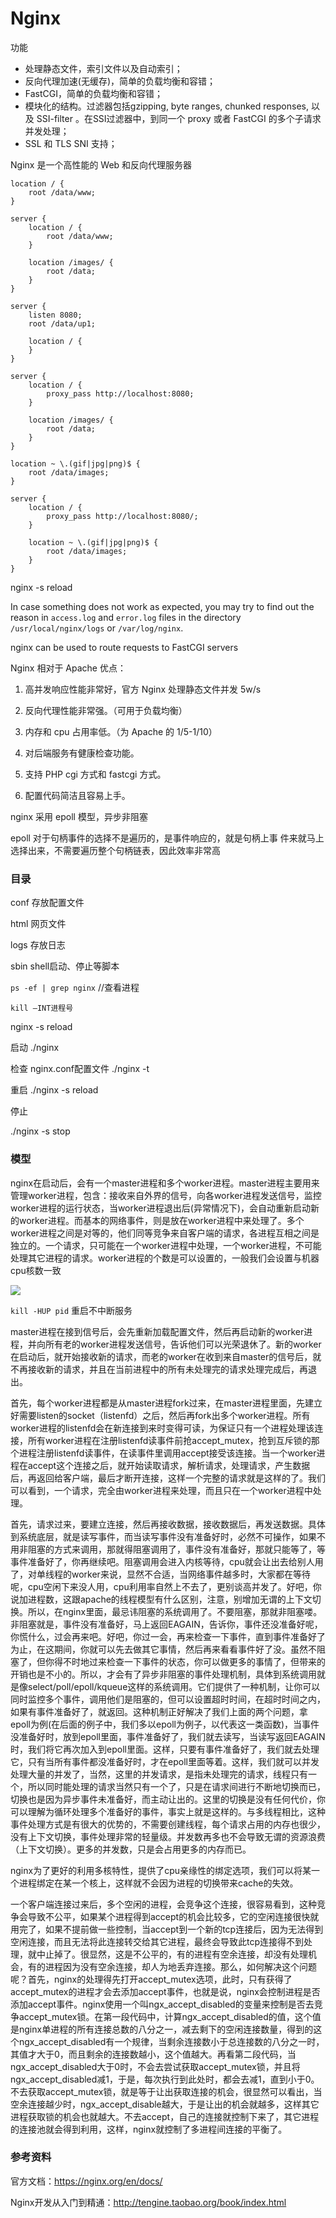 # Nginx



功能

-  处理静态文件，索引文件以及自动索引； 
-  反向代理加速(无缓存)，简单的负载均衡和容错； 
-  FastCGI，简单的负载均衡和容错； 
-  模块化的结构。过滤器包括gzipping, byte ranges, chunked responses, 以及 SSI-filter 。在SSI过滤器中，到同一个 proxy 或者 FastCGI 的多个子请求并发处理；  
-  SSL 和 TLS SNI 支持； 



Nginx 是一个高性能的 Web 和反向代理服务器



````
location / {
    root /data/www;
}

server {
    location / {
        root /data/www;
    }

    location /images/ {
        root /data;
    }
}

server {
    listen 8080;
    root /data/up1;

    location / {
    }
}

server {
    location / {
        proxy_pass http://localhost:8080;
    }

    location /images/ {
        root /data;
    }
}

location ~ \.(gif|jpg|png)$ {
    root /data/images;
}

server {
    location / {
        proxy_pass http://localhost:8080/;
    }

    location ~ \.(gif|jpg|png)$ {
        root /data/images;
    }
}

````





nginx -s reload



In case something does not work as expected, you may try to find out the reason in `access.log` and `error.log` files in the directory `/usr/local/nginx/logs` or `/var/log/nginx`. 





nginx can be used to route requests to FastCGI servers



Nginx 相对于 Apache 优点： 

1) 高并发响应性能非常好，官方 Nginx 处理静态文件并发 5w/s 

2) 反向代理性能非常强。（可用于负载均衡） 

3) 内存和 cpu 占用率低。（为 Apache 的 1/5-1/10） 

4) 对后端服务有健康检查功能。

5) 支持 PHP cgi 方式和 fastcgi 方式。 

6) 配置代码简洁且容易上手。  



nginx 采用 epoll 模型，异步非阻塞

epoll 对于句柄事件的选择不是遍历的，是事件响应的，就是句柄上事 件来就马上选择出来，不需要遍历整个句柄链表，因此效率非常高  



### 目录

conf 存放配置文件

html 网页文件

logs 存放日志

sbin   shell启动、停止等脚本



`ps -ef | grep nginx` //查看进程

`kill –INT进程号`

nginx -s reload





启动
./nginx 

检查 nginx.conf配置文件
./nginx -t

重启
./nginx -s reload

停止

./nginx -s stop



### 模型

nginx在启动后，会有一个master进程和多个worker进程。master进程主要用来管理worker进程，包含：接收来自外界的信号，向各worker进程发送信号，监控worker进程的运行状态，当worker进程退出后(异常情况下)，会自动重新启动新的worker进程。而基本的网络事件，则是放在worker进程中来处理了。多个worker进程之间是对等的，他们同等竞争来自客户端的请求，各进程互相之间是独立的。一个请求，只可能在一个worker进程中处理，一个worker进程，不可能处理其它进程的请求。worker进程的个数是可以设置的，一般我们会设置与机器cpu核数一致



<img src="http://tengine.taobao.org/book/_images/chapter-2-1.PNG"/>





`kill -HUP pid` 重启不中断服务

master进程在接到信号后，会先重新加载配置文件，然后再启动新的worker进程，并向所有老的worker进程发送信号，告诉他们可以光荣退休了。新的worker在启动后，就开始接收新的请求，而老的worker在收到来自master的信号后，就不再接收新的请求，并且在当前进程中的所有未处理完的请求处理完成后，再退出。



首先，每个worker进程都是从master进程fork过来，在master进程里面，先建立好需要listen的socket（listenfd）之后，然后再fork出多个worker进程。所有worker进程的listenfd会在新连接到来时变得可读，为保证只有一个进程处理该连接，所有worker进程在注册listenfd读事件前抢accept_mutex，抢到互斥锁的那个进程注册listenfd读事件，在读事件里调用accept接受该连接。当一个worker进程在accept这个连接之后，就开始读取请求，解析请求，处理请求，产生数据后，再返回给客户端，最后才断开连接，这样一个完整的请求就是这样的了。我们可以看到，一个请求，完全由worker进程来处理，而且只在一个worker进程中处理。



首先，请求过来，要建立连接，然后再接收数据，接收数据后，再发送数据。具体到系统底层，就是读写事件，而当读写事件没有准备好时，必然不可操作，如果不用非阻塞的方式来调用，那就得阻塞调用了，事件没有准备好，那就只能等了，等事件准备好了，你再继续吧。阻塞调用会进入内核等待，cpu就会让出去给别人用了，对单线程的worker来说，显然不合适，当网络事件越多时，大家都在等待呢，cpu空闲下来没人用，cpu利用率自然上不去了，更别谈高并发了。好吧，你说加进程数，这跟apache的线程模型有什么区别，注意，别增加无谓的上下文切换。所以，在nginx里面，最忌讳阻塞的系统调用了。不要阻塞，那就非阻塞喽。非阻塞就是，事件没有准备好，马上返回EAGAIN，告诉你，事件还没准备好呢，你慌什么，过会再来吧。好吧，你过一会，再来检查一下事件，直到事件准备好了为止，在这期间，你就可以先去做其它事情，然后再来看看事件好了没。虽然不阻塞了，但你得不时地过来检查一下事件的状态，你可以做更多的事情了，但带来的开销也是不小的。所以，才会有了异步非阻塞的事件处理机制，具体到系统调用就是像select/poll/epoll/kqueue这样的系统调用。它们提供了一种机制，让你可以同时监控多个事件，调用他们是阻塞的，但可以设置超时时间，在超时时间之内，如果有事件准备好了，就返回。这种机制正好解决了我们上面的两个问题，拿epoll为例(在后面的例子中，我们多以epoll为例子，以代表这一类函数)，当事件没准备好时，放到epoll里面，事件准备好了，我们就去读写，当读写返回EAGAIN时，我们将它再次加入到epoll里面。这样，只要有事件准备好了，我们就去处理它，只有当所有事件都没准备好时，才在epoll里面等着。这样，我们就可以并发处理大量的并发了，当然，这里的并发请求，是指未处理完的请求，线程只有一个，所以同时能处理的请求当然只有一个了，只是在请求间进行不断地切换而已，切换也是因为异步事件未准备好，而主动让出的。这里的切换是没有任何代价，你可以理解为循环处理多个准备好的事件，事实上就是这样的。与多线程相比，这种事件处理方式是有很大的优势的，不需要创建线程，每个请求占用的内存也很少，没有上下文切换，事件处理非常的轻量级。并发数再多也不会导致无谓的资源浪费（上下文切换）。更多的并发数，只是会占用更多的内存而已。 

nginx为了更好的利用多核特性，提供了cpu亲缘性的绑定选项，我们可以将某一个进程绑定在某一个核上，这样就不会因为进程的切换带来cache的失效。



一个客户端连接过来后，多个空闲的进程，会竞争这个连接，很容易看到，这种竞争会导致不公平，如果某个进程得到accept的机会比较多，它的空闲连接很快就用完了，如果不提前做一些控制，当accept到一个新的tcp连接后，因为无法得到空闲连接，而且无法将此连接转交给其它进程，最终会导致此tcp连接得不到处理，就中止掉了。很显然，这是不公平的，有的进程有空余连接，却没有处理机会，有的进程因为没有空余连接，却人为地丢弃连接。那么，如何解决这个问题呢？首先，nginx的处理得先打开accept_mutex选项，此时，只有获得了accept_mutex的进程才会去添加accept事件，也就是说，nginx会控制进程是否添加accept事件。nginx使用一个叫ngx_accept_disabled的变量来控制是否去竞争accept_mutex锁。在第一段代码中，计算ngx_accept_disabled的值，这个值是nginx单进程的所有连接总数的八分之一，减去剩下的空闲连接数量，得到的这个ngx_accept_disabled有一个规律，当剩余连接数小于总连接数的八分之一时，其值才大于0，而且剩余的连接数越小，这个值越大。再看第二段代码，当ngx_accept_disabled大于0时，不会去尝试获取accept_mutex锁，并且将ngx_accept_disabled减1，于是，每次执行到此处时，都会去减1，直到小于0。不去获取accept_mutex锁，就是等于让出获取连接的机会，很显然可以看出，当空余连接越少时，ngx_accept_disable越大，于是让出的机会就越多，这样其它进程获取锁的机会也就越大。不去accept，自己的连接就控制下来了，其它进程的连接池就会得到利用，这样，nginx就控制了多进程间连接的平衡了。



### 参考资料

官方文档：https://nginx.org/en/docs/

Nginx开发从入门到精通：http://tengine.taobao.org/book/index.html